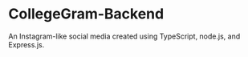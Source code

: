 # CollegeGram-Backend

An Instagram-like social media created using TypeScript, node.js, and Express.js.
